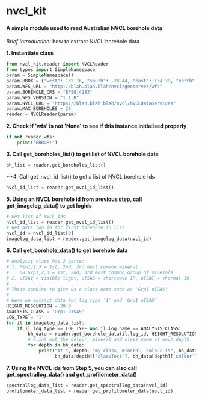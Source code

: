 # nvcl_kit

#### A simple module used to read Australian NVCL borehole data

*Brief Introduction:* how to extract NVCL borehole data

**1. Instantiate class**

```python
from nvcl_kit.reader import NVCLReader 
from types import SimpleNamespace
param = SimpleNamespace()
param.BBOX = {"west": 132.76, "south": -28.44, "east": 134.39, "north": -26.87 }
param.WFS_URL = "http://blah.blah.blah/nvcl/geoserver/wfs"
param.BOREHOLE_CRS = "EPSG:4283"
param.WFS_VERSION = "1.1.0"
param.NVCL_URL = "https://blah.blah.blah/nvcl/NVCLDataServices"
param.MAX_BOREHOLES = 20
reader = NVCLReader(param)
```

**2. Check if 'wfs' is not 'None' to see if this instance initialised properly**

```python
if not reader.wfs:
    print("ERROR!")
```

**3. Call get_boreholes_list() to get list of NVCL borehole data**

```python
bh_list = reader.get_boreholes_list()
```

**4. Call get_nvcl_id_list() to get a list of NVCL borehole ids

```python
nvcl_id_list = reader.get_nvcl_id_list()
```

**5. Using an NVCL borehole id from previous step, call get_imagelog_data()
     to get logids**

```python
# Get list of NVCL ids
nvcl_id_list = reader.get_nvcl_id_list()
# Get NVCL log id for first borehole in list
nvcl_id = nvcl_id_list[0]
imagelog_data_list = reader.get_imagelog_data(nvcl_id)
```

**6. Call get_borehole_data() to get borehole data**

```python
# Analysis class has 2 parts:
# 1. Min1,2,3 = 1st, 2nd, 3rd most common mineral
#    OR Grp1,2,3 = 1st, 2nd, 3rd most common group of minerals
# 2. uTSAV = visible light, uTSAS = shortwave IR, uTSAT = thermal IR
#
# These combine to give us a class name such as 'Grp1 uTSAS'
#
# Here we extract data for log type '1' and 'Grp1 uTSAS'
HEIGHT_RESOLUTION = 20.0
ANALYSIS_CLASS = 'Grp1 uTSAS'
LOG_TYPE = '1'
for il in imagelog_data_list:
    if il.log_type == LOG_TYPE and il.log_name == ANALYSIS_CLASS:
        bh_data = reader.get_borehole_data(il.log_id, HEIGHT_RESOLUTION, ANALYSIS_CLASS)
        # Print out the colour, mineral and class name at each depth
        for depth in bh_data:
            print("At ", depth, "my class, mineral, colour is", bh_data[depth]['className'],
                  bh_data[depth]['classText'], bh_data[depth]['colour'])
```

**7. Using the NVCL ids from Step 5, you can also call get_spectrallog_data() and get_profilometer_data()**

```python
spectrallog_data_list = reader.get_spectrallog_data(nvcl_id)
profilometer_data_list = reader.get_profilometer_data(nvcl_id)
```


